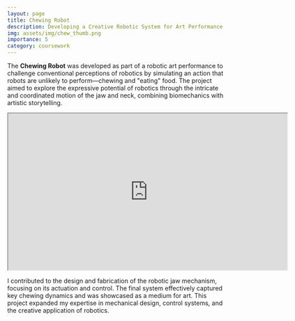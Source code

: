 ```yaml
---
layout: page
title: Chewing Robot  
description: Developing a Creative Robotic System for Art Performance
img: assets/img/chew_thumb.png  
importance: 5
category: coursework  
---
```


The **Chewing Robot** was developed as part of a robotic art performance to challenge conventional perceptions of robotics by simulating an action that robots are unlikely to perform—chewing and "eating" food. The project aimed to explore the expressive potential of robotics through the intricate and coordinated motion of the jaw and neck, combining biomechanics with artistic storytelling.

<div class="row justify-content-sm-center">
  <div class="col-sm-9 mt-3 mt-md-0">
    <iframe src="https://drive.google.com/file/d/1shoa7gP22w91hfBAVbRSpi_z9OPyUE5T/preview" width="640" height="360" allow="autoplay"></iframe>
  </div>
</div>

I contributed to the design and fabrication of the robotic jaw mechanism, focusing on its actuation and control. The final system effectively captured key chewing dynamics and was showcased as a medium for art. This project expanded my expertise in mechanical design, control systems, and the creative application of robotics.


